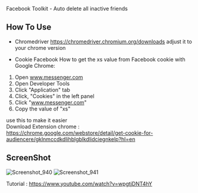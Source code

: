 Facebook Toolkit - Auto delete all inactive friends

## How To Use
 - Chromedriver https://chromedriver.chromium.org/downloads
 adjust it to your chrome version
 
 - Cookie Facebook 
How to get the xs value from Facebook cookie with Google Chrome:

1. Open www.messenger.com
2. Open Developer Tools
3. Click "Application" tab
4. Click, "Cookies" in the left panel
5. Click "www.messenger.com"
6. Copy the value of "xs"

 use this to make it easier <br>
 Download Extension chrome : https://chrome.google.com/webstore/detail/get-cookie-for-audiencere/gklnmccdkdlihblgblkdlidciegnkelp?hl=en
 
## ScreenShot
![Screenshot_940](https://user-images.githubusercontent.com/61135648/103494615-a5cf5a00-4e72-11eb-9f37-2ed763612732.png)
![Screenshot_941](https://user-images.githubusercontent.com/61135648/103494621-abc53b00-4e72-11eb-8c94-24b919722e96.png)

Tutorial : https://www.youtube.com/watch?v=wpgtjDNT4hY
